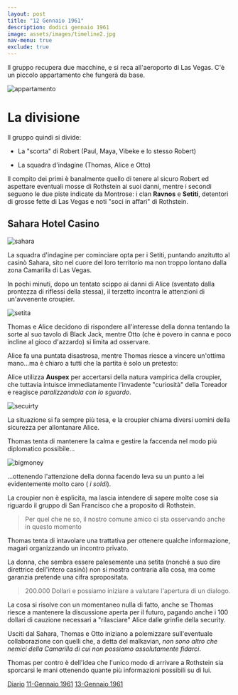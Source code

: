 ```yaml
---
layout: post
title: "12 Gennaio 1961"
description: dodici gennaio 1961
image: assets/images/timeline2.jpg
nav-menu: true
exclude: true
---
```


Il gruppo recupera due macchine, e si reca all'aeroporto di Las Vegas. C'è un piccolo appartamento che fungerà da base.

![appartamento](https://www.reviewjournal.com/wp-content/uploads/2017/07/8945816_web1_saharatower_03.jpg)

# La divisione

Il gruppo quindi si divide:

- La "scorta" di Robert (Paul, Maya, Vibeke e lo stesso Robert)

- La squadra d'indagine (Thomas, Alice e Otto)

Il compito dei primi è banalmente quello di tenere al sicuro Robert ed aspettare eventuali mosse di Rothstein ai suoi danni, mentre i secondi seguono le due piste indicate da Montrose: i clan **Ravnos** e **Setiti**, detentori di grosse fette di Las Vegas e noti "soci in affari" di Rothstein.

## Sahara Hotel Casino

![sahara](http://www.insidervlv.com/images/CasinoPics/sahara.jpg)

La squadra d'indagine per cominciare opta per i Setiti, puntando anzitutto al casinò Sahara, sito nel cuore del loro territorio ma non troppo lontano dalla zona Camarilla di Las Vegas.

In pochi minuti, dopo un tentato scippo ai danni di Alice (sventato dalla prontezza di riflessi della stessa), il terzetto incontra le attenzioni di un'avvenente croupier. 

![setita](https://i.pinimg.com/736x/cb/c7/8d/cbc78d1199ec53dcff654751f0c46982--haifa-wehbe-middle-east.jpg)

Thomas e Alice decidono di rispondere all'interesse della donna tentando la sorte al suo tavolo di Black Jack, mentre Otto (che è povero in canna e poco incline al gioco d'azzardo) si limita ad osservare.

Alice fa una puntata disastrosa, mentre Thomas riesce a vincere un'ottima mano...ma è chiaro a tutti che la partita è solo un pretesto:

Alice utilizza **Auspex** per accertarsi della natura vampirica della croupier, che tuttavia intuisce immediatamente l'invadente "curiosità" della Toreador e reagisce _paralizzandola con lo sguardo_.

![secuirty](https://static01.nyt.com/images/2017/10/04/us/06casinosecurity-02/06casinosecurity-02-master768.jpg)

La situazione si fa sempre più tesa, e la croupier chiama diversi uomini della sicurezza per allontanare Alice.

Thomas tenta di mantenere la calma e gestire la faccenda nel modo più diplomatico possibile...

![bigmoney](https://i.ytimg.com/vi/hBikKcL-dC4/maxresdefault.jpg)

...ottenendo l'attenzione della donna facendo leva su un punto a lei evidentemente molto caro ( _i soldi_). 

La croupier non è esplicita, ma lascia intendere di sapere molte cose sia riguardo il gruppo di San Francisco che a proposito di Rothstein.

> Per quel che ne so, il nostro comune amico ci sta osservando anche in questo momento

Thomas tenta di intavolare una trattativa per ottenere qualche informazione, magari organizzando un incontro privato. 

La donna, che sembra essere palesemente una setita (nonché a suo dire direttrice dell'intero casinò) non si mostra contraria alla cosa, ma come garanzia pretende una cifra spropositata.

> 200.000 Dollari e possiamo iniziare a valutare l'apertura di un dialogo.

La cosa si risolve con un momentaneo nulla di fatto, anche se Thomas riesce a mantenere la discussione aperta per il futuro, pagando anche i 100 dollari di cauzione necessari a "rilasciare" Alice dalle grinfie della security.

Usciti dal Sahara, Thomas e Otto iniziano a polemizzare sull'eventuale collaborazione con quelli che, a detta del malkavian, _non sono altro che nemici della Camarilla di cui non possiamo assolutamente fidarci_.

Thomas per contro è dell'idea che l'unico modo di arrivare a Rothstein sia sporcarsi le mani ottenendo quante più informazioni possibili su di lui.        

<a href="http://xabacadabra.com/cursed-legacy/diario" class="button">Diario</a>
<a href="1961-1-11.html" class="button back">11-Gennaio 1961</a>
<a href="1961-1-13.html" class="button next">13-Gennaio 1961</a>